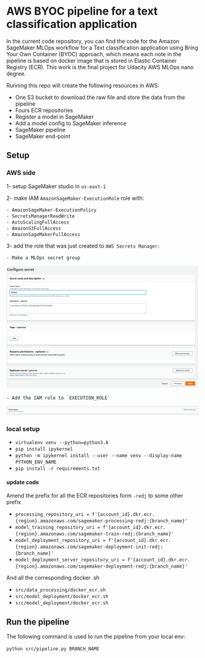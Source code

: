 # AWS BYOC pipeline for a text classification application

In the current code repository, you can find the code for the Amazon SageMaker MLOps workflow
for a Text classification application using Bring Your Own Container (BYOC) approach, which means each note in the pipeline is based on docker image that is stored in Elastic Container Registry (ECR).  This work is the final project for Udacity AWS MLOps nano degree.

Running this repo will create the following resources in AWS:

- One S3 bucket to download the raw file and store the data from the pipeline
- Fours ECR repositories
- Register a model in SageMaker
- Add a model config to SageMaker inference
- SageMaker pipeline
- SageMaker end-point

## Setup

### AWS side

1- setup SageMaker studio in `us-east-1`

2- make IAM `AmazonSageMaker-ExecutionRole` role with:

    - AmazonSageMaker-ExecutionPolicy
    - SecretsManagerReadWrite
    - AutoScalingFullAccess
    - AmazonS3FullAccess
    - AmazonSageMakerFullAccess

3- add the role that was just created to `AWS Secrets Manager`:

    - Make a MLOps secret group
![Alt text](images/1.png?raw=true "T")

    - Add the IAM role to `EXECUTION_ROLE`
![Alt text](images/2.png?raw=true "T")

### local setup

- `virtualenv venv --python=python3.8`
- `pip install ipykernel`
- `python -m ipykernel install --user --name venv --display-name PYTHON_ENV_NAME`
- `pip install -r requirements.txt`

#### update code

Amend the prefix for all the ECR repositories form `-redj` to some other prefix

- `processing_repository_uri = f'{account_id}.dkr.ecr.{region}.amazonaws.com/sagemaker-processing-redj:{branch_name}'`
- `model_training_repository_uri = f'{account_id}.dkr.ecr.{region}.amazonaws.com/sagemaker-train-redj:{branch_name}'`
- `model_deployment_repository_uri = f'{account_id}.dkr.ecr.{region}.amazonaws.com/sagemaker-deployment-init-redj:{branch_name}'`
- `model_deployment_server_repository_uri = f'{account_id}.dkr.ecr.{region}.amazonaws.com/sagemaker-deployment-redj:{branch_name}'`

And all the corresponding docker .sh

- `src/data_processing/docker_ecr.sh`
- `src/model_deployment/docker_ecr.sh`
- `src/model_deployment/docker_ecr.sh`

## Run the pipeline

The following command is used to run the pipeline from your local env:

`python src/pipeline.py BRANCH_NAME`

